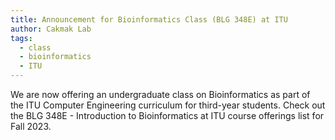 ```yaml
---
title: Announcement for Bioinformatics Class (BLG 348E) at ITU
author: Cakmak Lab
tags:
  - class
  - bioinformatics
  - ITU
---
```


We are now offering an undergraduate class on Bioinformatics as part of the ITU Computer Engineering curriculum for third-year students. Check out the BLG 348E - Introduction to Bioinformatics at ITU course offerings list for Fall 2023.
